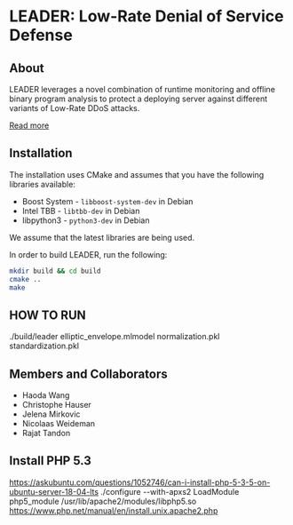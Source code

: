 # LEADER: Low-Rate Denial of Service Defense

## About
LEADER leverages a novel combination of runtime monitoring and offline binary program analysis to protect a deploying server against different variants of Low-Rate DDoS attacks.

[Read more](https://steel.isi.edu/Projects/ddosdefense/)

## Installation
The installation uses CMake and assumes that you have the following libraries available:
* Boost System - `libboost-system-dev` in Debian
* Intel TBB - `libtbb-dev` in Debian
* libpython3 - `python3-dev` in Debian

We assume that the latest libraries are being used.
 
In order to build LEADER, run the following:
```bash
mkdir build && cd build
cmake ..
make
```

## HOW TO RUN
./build/leader elliptic_envelope.mlmodel normalization.pkl standardization.pkl

## Members and Collaborators
* Haoda Wang
* Christophe Hauser
* Jelena Mirkovic
* Nicolaas Weideman
* Rajat Tandon



## Install PHP 5.3
https://askubuntu.com/questions/1052746/can-i-install-php-5-3-5-on-ubuntu-server-18-04-lts
./configure --with-apxs2
LoadModule php5_module /usr/lib/apache2/modules/libphp5.so
https://www.php.net/manual/en/install.unix.apache2.php

